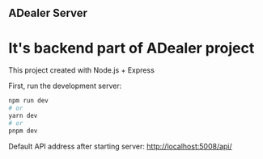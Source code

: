 ## ADealer Server

# It's backend part of ADealer project

This project created with Node.js + Express

First, run the development server:

```bash
npm run dev
# or
yarn dev
# or
pnpm dev
```

Default API address after starting server: [http://localhost:5008/api/](http://localhost:5008/api)
